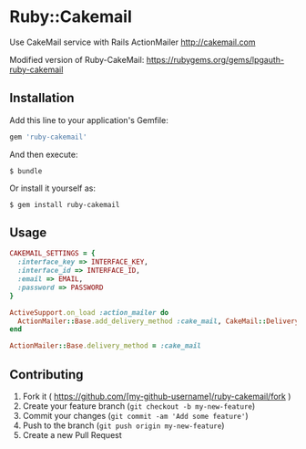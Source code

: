 # Ruby::Cakemail

Use CakeMail service with Rails ActionMailer
http://cakemail.com

Modified version of Ruby-CakeMail:
https://rubygems.org/gems/lpgauth-ruby-cakemail

## Installation

Add this line to your application's Gemfile:

```ruby
gem 'ruby-cakemail'
```

And then execute:

    $ bundle

Or install it yourself as:

    $ gem install ruby-cakemail

## Usage

```ruby
CAKEMAIL_SETTINGS = {
  :interface_key => INTERFACE_KEY,
  :interface_id => INTERFACE_ID,
  :email => EMAIL,
  :password => PASSWORD
}

ActiveSupport.on_load :action_mailer do
  ActionMailer::Base.add_delivery_method :cake_mail, CakeMail::Delivery
end

ActionMailer::Base.delivery_method = :cake_mail
```

## Contributing

1. Fork it ( https://github.com/[my-github-username]/ruby-cakemail/fork )
2. Create your feature branch (`git checkout -b my-new-feature`)
3. Commit your changes (`git commit -am 'Add some feature'`)
4. Push to the branch (`git push origin my-new-feature`)
5. Create a new Pull Request
